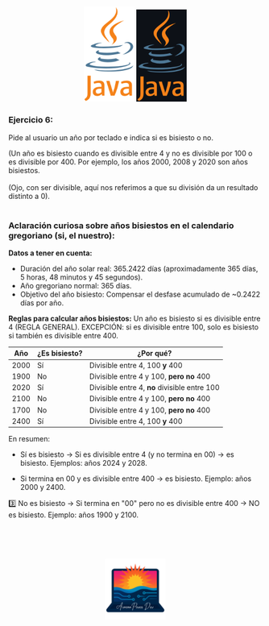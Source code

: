 <p align="center">
  <img src="https://raw.githubusercontent.com/APoves/Java/main/claro.png#gh-light-mode-only" alt="Logo modo claro" width="100">
  <img src="https://raw.githubusercontent.com/APoves/Java/main/oscuro.png#gh-dark-mode-only" alt="Logo modo oscuro" width="100">
</p>

### Ejercicio 6:
Pide al usuario un año por teclado e indica si es bisiesto o no. 

(Un año es bisiesto cuando es divisible entre 4 y no es divisible por 100 o es divisible por 400.
Por ejemplo, los años 2000, 2008 y 2020 son años bisiestos.
<br>
<br>
(Ojo, con ser divisible, aquí nos referimos a que su división da un resultado distinto a 0).
<br>
<br>
### Aclaración curiosa sobre años bisiestos en el calendario gregoriano (si, el nuestro):

**Datos a tener en cuenta:**
- Duración del año solar real: 365.2422 días (aproximadamente 365 días, 5 horas, 48 minutos y 45 segundos).
- Año gregoriano normal: 365 días.
- Objetivo del año bisiesto: Compensar el desfase acumulado de ~0.2422 días por año.

**Reglas para calcular años bisiestos:**
Un año es bisiesto si es divisible entre 4 (REGLA GENERAL).
EXCEPCIÓN: si es divisible entre 100, solo es bisiesto si también es divisible entre 400.


| Año   | ¿Es bisiesto? | ¿Por qué?                                |
|-------|------------|--------------------------------------------|
| 2000  | Sí         | Divisible entre 4, 100 **y** 400           |
| 1900  | No         | Divisible entre 4 y 100, **pero no** 400   |
| 2020  | Sí         | Divisible entre 4, **no** divisible entre 100 |
| 2100  | No         | Divisible entre 4 y 100, **pero no** 400   |
| 1700  | No         | Divisible entre 4 y 100, **pero no** 400   |
| 2400  | Sí         | Divisible entre 4, 100 **y** 400           |



En resumen:
- Sí es bisiesto → Si es divisible entre 4 (y no termina en 00) → es bisiesto.
Ejemplos: años 2024 y 2028.

- Si termina en 00 y es divisible entre 400 → es bisiesto.
Ejemplo: años 2000 y 2400.

3️⃣ No es bisiesto → Si termina en "00" pero no es divisible entre 400 → NO es bisiesto.
Ejemplo: años 1900 y 2100.


<br>
<br>
<br>

<p align="center">
<img src="https://github.com/APoves/APoves/blob/main/logo.png" alt="Mi Logo" width="120"/>
</p>







 
